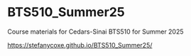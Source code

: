 # BTS510_Summer25

Course materials for Cedars-Sinai BTS510 for Summer 2025

https://stefanycoxe.github.io/BTS510_Summer25/